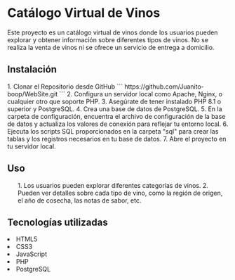 <h1>Catálogo Virtual de Vinos</h1>
<p>Este proyecto es un catálogo virtual de vinos donde los usuarios pueden explorar y obtener información sobre diferentes tipos de vinos. No se realiza la venta de vinos ni se ofrece un servicio de entrega a domicilio.</p>
<h2>Instalación</h2>
1. Clonar el Repositorio desde GitHub
```
https://github.com/Juanito-boop/WebSite.git
```
2. Configura un servidor local como Apache, Nginx, o cualquier otro que soporte PHP. 
3. Asegúrate de tener instalado PHP 8.1 o superior y PostgreSQL.
4. Crea una base de datos de PostgreSQL.
5. En la carpeta de configuración, encuentra el archivo de configuración de la base de datos y actualiza los valores de conexión para reflejar tu entorno local.
6. Ejecuta los scripts SQL proporcionados en la carpeta "sql" para crear las tablas y los registros necesarios en tu base de datos.
7. Abre el proyecto en tu servidor local.
<h2>Uso</h2>
<ol>
1. Los usuarios pueden explorar diferentes categorías de vinos.
2. Pueden ver detalles sobre cada tipo de vino, como la región de origen, el año de cosecha, las notas de sabor, etc.
</ol>

<h2>Tecnologías utilizadas</h2>
<li>HTML5</li>
<li>CSS3</li>
<li>JavaScript</li>
<li>PHP</li>
<li>PostgreSQL</li>

